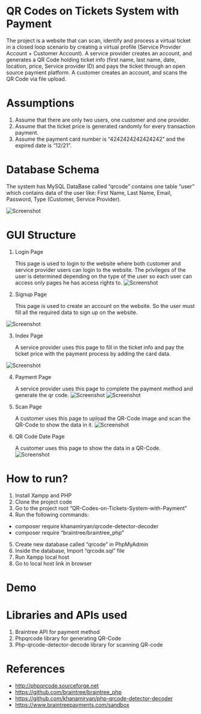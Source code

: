 # QR Codes on Tickets System with Payment
The project is a website that can scan, identify and process a virtual ticket in a closed loop scenario by creating a virtual profile (Service Provider Account + Customer Account).
A service provider creates an account, and generates a QR Code holding ticket info (first name, last name, date, location, price, Service provider ID) and pays the ticket through an open source payment platform.
A customer creates an account, and scans the QR Code via file upload.  

# Assumptions
1. Assume that there are only two users, one customer and one provider.
2. Assume that the ticket price is generated randomly for every transaction payment.
3. Assume the payment card number is “4242424242424242” and the expired date is “12/21”.

# Database Schema
The system has MySQL DataBase called “qrcode” contains one table “user” which contains data of the user like: First Name, Last Name, Email, Password, Type (Customer, Service Provider).

![Screenshot](GUIimages/schema.PNG)

# GUI Structure
1. Login Page

    This page is used to login to the website where both customer and service provider users can login to the website.
    The privileges of the user is determined depending on the type of the user so each user can access only pages he has access rights to.
![Screenshot](GUIimages/login.PNG)

2. Signup Page

    This page is used to create an account on the website.
    So the user must fill all the required data to sign up on the website.

![Screenshot](GUIimages/signup.PNG)

3. Index Page

    A service provider uses this page to fill in the ticket info and pay the ticket price with the payment process by adding the card data.
    
![Screenshot](GUIimages/index.PNG)

4. Payment Page

    A service provider uses this page to complete the payment method and generate the qr code.
![Screenshot](GUIimages/payment.PNG)
![Screenshot](GUIimages/qr.PNG)

5. Scan Page

    A customer uses this page to upload the QR-Code image and scan the QR-Code to show the data in it.
![Screenshot](GUIimages/scanqr.PNG)

6. QR Code Date Page

    A customer uses this page to show the data in a QR-Code.
![Screenshot](GUIimages/dataqr.PNG)

# How to run?
1. Install Xampp and PHP 
2. Clone the project code
3. Go to the project root “QR-Codes-on-Tickets-System-with-Payment”
4. Run the following commands:
  - composer require khanamiryan/qrcode-detector-decoder
  - composer require “braintree/braintree_php”
5. Create new database called “qrcode” in PhpMyAdmin
6. Inside the database, Import “qrcode.sql” file
7. Run Xampp local host
8. Go to local host link in browser 
 
# Demo 

# Libraries and APIs used
1. Braintree API  for payment method
2. Phpqrcode library for generating QR-Code
3. Php-qrcode-detector-decode library for scanning QR-code

# References
- http://phpqrcode.sourceforge.net
- https://github.com/braintree/braintree_php
- https://github.com/khanamiryan/php-qrcode-detector-decoder
- https://www.braintreepayments.com/sandbox
